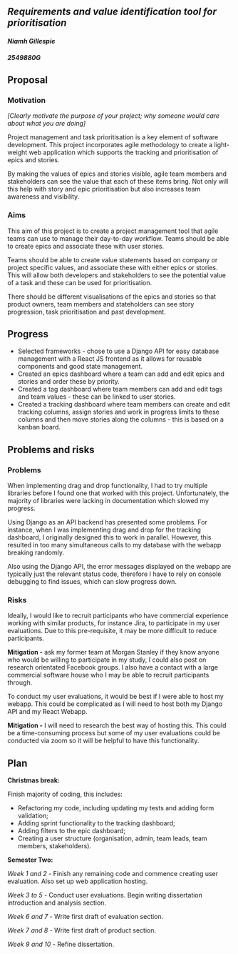 
## *Requirements and value identification tool for prioritisation* 
#### *Niamh Gillespie* 
#### *2549880G* 

## Proposal
### Motivation
*[Clearly motivate the purpose of your project; why someone would care about what you are doing]*

Project management and task prioritisation is a key element of software development. This project incorporates agile methodology to create a light-weight web application which supports the tracking and prioritisation of epics and stories.

By making the values of epics and stories visible, agile team members and stakeholders can see the value that each of these items bring. Not only will this help with story and epic prioritisation but also increases team awareness and visibility.
                                                        
### Aims

This aim of this project is to create a project management tool that agile teams can use to manage their day-to-day workflow. Teams should be able to create epics and associate these with user stories. 

Teams should be able to create value statements based on company or project specific values, and associate these with either epics or stories. This will allow both developers and stakeholders to see the potential value of a task and these can be used for prioritisation. 

There should be different visualisations of the epics and stories so that product owners, team members and stateholders can see story progression, task prioritisation and past development.

## Progress

* Selected frameworks - chose to use a Django API for easy database management with a React JS frontend as it allows for reusable components and good state management.
* Created an epics dashboard where a team can add and edit epics and stories and order these by priority. 
* Created a tag dashboard where team members can add and edit tags and team values - these can be linked to user stories.
* Created a tracking dashboard where team members can create and edit tracking columns, assign stories and work in progress limits to these columns and then move stories along the columns - this is based on a kanban board. 


## Problems and risks
### Problems

When implementing drag and drop functionality, I had to try multiple libraries before I found one that worked with this project. Unfortunately, the majority of libraries were lacking in documentation which slowed my progress. 

Using Django as an API backend has presented some problems. For instance, when I was implementing drag and drop for the tracking dashboard, I originally designed this to work in parallel. However, this resulted in too many simultaneous calls to my database with the webapp breaking randomly. 

Also using the Django API, the error messages displayed on the webapp are typically just the relevant status code, therefore I have to rely on console debugging to find issues, which can slow progress down. 


### Risks

Ideally, I would like to recruit participants who have commercial experience working with similar products, for instance Jira, to participate in my user evaluations. Due to this pre-requisite, it may be more difficult to reduce participants.

**Mitigation -**  ask my former team at Morgan Stanley if they know anyone who would be willing to participate in my study, I could also post on research orientated Facebook groups. I also have a contact with a large commercial software house who I may be able to recruit participants through.

To conduct my user evaluations, it would be best if I were able to host my webapp. This could be complicated as I will need to host both my Django API and my React Webapp. 

**Mitigation -**  I will need to research the best way of hosting this. This could be a time-consuming process but some of my user evaluations could be conducted via zoom so it will be helpful to have this functionality.


## Plan

**Christmas break:** 

Finish majority of coding, this includes:
* Refactoring my code, including updating my tests and adding form validation;
* Adding sprint functionality to the tracking dashboard;
* Adding filters to the epic dashboard;
* Creating a user structure (organisation, admin, team leads, team members, stakeholders).


**Semester Two:**

*Week 1 and 2 -* Finish any remaining code and commence creating user evaluation. Also set up web application hosting.

*Week 3 to 5 -* Conduct user evaluations. Begin writing dissertation introduction and analysis section.

*Week 6 and 7 -* Write first draft of evaluation section.

*Week 7 and 8 -* Write first draft of product section.

*Week 9 and 10 -* Refine dissertation.

